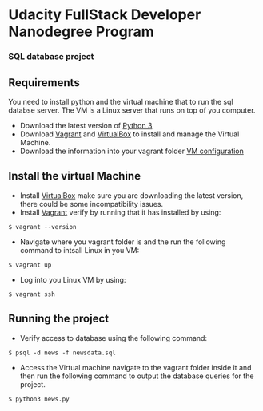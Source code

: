# Udacity FullStack Developer Nanodegree Program
### SQL database project

## Requirements
You need to install python and the virtual machine that to run the sql databse server. The VM is a Linux server that runs on top of you computer.
* Download the latest version of [Python 3](https://www.python.org/downloads/)
* Download [Vagrant](https://www.vagrantup.com/downloads.html) and [VirtualBox](https://www.virtualbox.org) to install and manage the Virtual Machine.
* Download the information into your vagrant folder [VM configuration](https://d17h27t6h515a5.cloudfront.net/topher/2016/August/57b5f748_newsdata/newsdata.zip)



## Install the virtual Machine
* Install [VirtualBox](https://www.virtualbox.org) make sure you are downloading the latest version, there could be some incompatibility issues.
* Install [Vagrant](https://www.vagrantup.com/downloads.html) verify by running that it has installed by using:
```
$ vagrant --version
```
* Navigate where you vagrant folder is and the run the following command to intsall Linux in you VM:
```
$ vagrant up
```
* Log into you Linux VM by using:
```
$ vagrant ssh
```


## Running the project
* Verify access to database using the following command: 
```
$ psql -d news -f newsdata.sql
```
* Access the Virtual machine navigate to the vagrant folder inside it and then run the following command to output the database queries for the project.
```
$ python3 news.py
```

